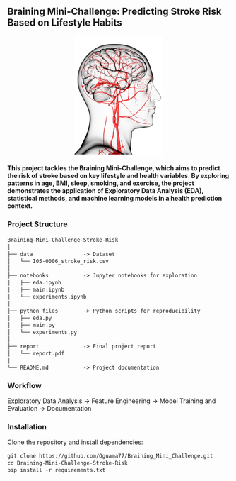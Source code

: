 ## Braining Mini-Challenge: Predicting Stroke Risk Based on Lifestyle Habits
<p align="center">
  <img src="plots/stroke.jpg" alt="Stroke Illustration" width="200"/>
</p>

#### This project tackles the Braining Mini-Challenge, which aims to predict the risk of stroke based on key lifestyle and health variables. By exploring patterns in age, BMI, sleep, smoking, and exercise, the project demonstrates the application of Exploratory Data Analysis (EDA), statistical methods, and machine learning models in a health prediction context.

### Project Structure

```text
Braining-Mini-Challenge-Stroke-Risk
│
├── data                -> Dataset
│   └── I05-0006_stroke_risk.csv
│
├── notebooks           -> Jupyter notebooks for exploration
│   ├── eda.ipynb
│   ├── main.ipynb
│   └── experiments.ipynb
│
├── python_files        -> Python scripts for reproducibility
│   ├── eda.py
│   ├── main.py
│   └── experiments.py
│
├── report              -> Final project report
│   └── report.pdf
│
└── README.md           -> Project documentation
```

### Workflow

Exploratory Data Analysis -> Feature Engineering -> Model Training and Evaluation -> Documentation

### Installation
Clone the repository and install dependencies:
```text
git clone https://github.com/Oguama77/Braining_Mini_Challenge.git
cd Braining-Mini-Challenge-Stroke-Risk
pip install -r requirements.txt
```